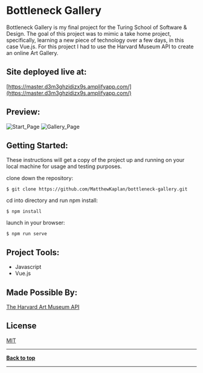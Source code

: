 # Bottleneck Gallery

Bottleneck Gallery is my final project for the Turing School of Software & Design. The goal of this project was to mimic a take home project, specifically, learning a new piece of technology over a few days, in this case Vue.js. For this project I had to use the Harvard Museum API to create an online Art Gallery. 

## Site deployed live at:

[https://master.d3m3ghzidizx9s.amplifyapp.com/](https://master.d3m3ghzidizx9s.amplifyapp.com/)

## Preview:

![Start_Page](https://i.imgur.com/K8ixZvV.jpg)
![Gallery_Page](https://i.imgur.com/GvFcu8v.png)

## Getting Started:

These instructions will get a copy of the project up and running on your local machine for usage and testing purposes.

clone down the repository:

```
$ git clone https://github.com/MatthewKaplan/bottleneck-gallery.git
```

cd into directory and run npm install:

```
$ npm install
```

launch in your browser:

```
$ npm run serve
```

## Project Tools:

- Javascript
- Vue.js

## Made Possible By:

[The Harvard Art Museum API](https://www.harvardartmuseums.org/collections/api)

## License

[MIT](https://choosealicense.com/licenses/mit/)

---

**[Back to top](https://github.com/MatthewKaplan/bottleneck-gallery#bottleneck-gallery)**

---